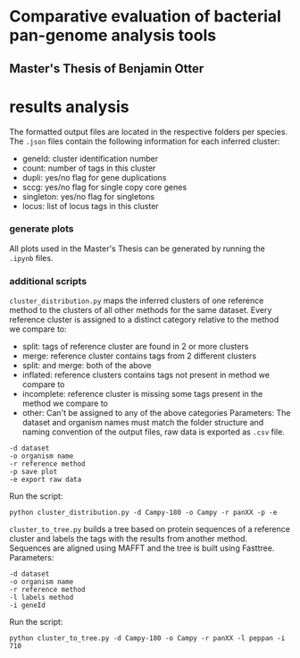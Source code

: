 # Comparative evaluation of bacterial pan-genome analysis tools
## Master's Thesis of Benjamin Otter

# results analysis
The formatted output files are located in the respective folders per species. The `.json` files contain the following information for each inferred cluster:
- geneId: cluster identification number 
- count: number of tags in this cluster
- dupli: yes/no flag for gene duplications
- sccg: yes/no flag for single copy core genes
- singleton: yes/no flag for singletons
- locus: list of locus tags in this cluster

### generate plots
All plots used in the Master's Thesis can be generated by running the `.ipynb` files.

### additional scripts
`cluster_distribution.py` maps the inferred clusters of one reference method to the clusters of all other methods for the same dataset. Every reference cluster is assigned to a distinct category relative to the method we compare to:
- split: tags of reference cluster are found in 2 or more clusters
- merge: reference cluster contains tags from 2 different clusters
- split: and merge: both of the above
- inflated: reference clusters contains tags not present in method we compare to
- incomplete: reference cluster is missing some tags present in the method we compare to
- other: Can't be assigned to any of the above categories
Parameters:
The dataset and organism names must match the folder structure and naming convention of the output files, raw data is exported as `.csv` file.
```
-d dataset
-o organism name
-r reference method
-p save plot
-e export raw data
```
Run the script:
```
python cluster_distribution.py -d Campy-180 -o Campy -r panXX -p -e
```


`cluster_to_tree.py` builds a tree based on protein sequences of a reference cluster and labels the tags with the results from another method. Sequences are aligned using MAFFT and the tree is built using Fasttree. 
Parameters:
```
-d dataset
-o organism name
-r reference method
-l labels method
-i geneId
```
Run the script:
```
python cluster_to_tree.py -d Campy-180 -o Campy -r panXX -l peppan -i 710
```
